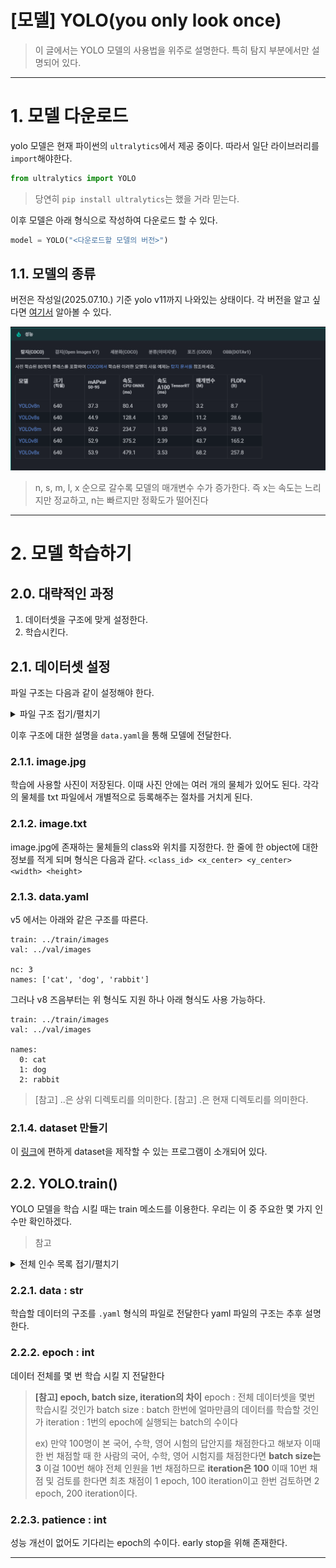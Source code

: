 [모델] YOLO(you only look once)
==
> 이 글에서는 YOLO 모델의 사용법을 위주로 설명한다.
> 특히 탐지 부분에서만 설명되어 있다.
---
# 1. 모델 다운로드
yolo 모델은 현재 파이썬의 `ultralytics`에서 제공 중이다.
따라서 일단 라이브러리를 `import`해야한다.

```python
from ultralytics import YOLO
```
>당연히 `pip install ultralytics`는 했을 거라 믿는다.

이후 모델은 아래 형식으로 작성하여 다운로드 할 수 있다.
```python
model = YOLO("<다운로드할 모델의 버전>")
```

## 1.1. 모델의 종류
버전은 작성일(2025.07.10.) 기준 yolo v11까지 나와있는 상태이다.
각 버전을 알고 싶다면 [여기서](https://docs.ultralytics.com/ko/models/#featured-models) 알아볼 수 있다.

![YOLO 모델 버전 차이](./images/yolo_model_version.png)
> n, s, m, l, x 순으로 갈수록 모델의 매개변수 수가 증가한다.
> 즉 x는 속도는 느리지만 정교하고, n는 빠르지만 정확도가 떨어진다

---
# 2. 모델 학습하기
## 2.0. 대략적인 과정
1. 데이터셋을 구조에 맞게 설정한다.
2. 학습시킨다.


## 2.1. 데이터셋 설정
파일 구조는 다음과 같이 설정해야 한다.
<details>
<summary>파일 구조 접기/펼치기</summary>

dataset/
├── train/
│   ├── images/
│   │   ├── image1.jpg
│   │   ├── image2.jpg
│   │   └── ...
│   └── labels/
│       ├── image1.txt
│       ├── image2.txt
│       └── ...
├── val/
│   ├── images/
│   │   ├── image101.jpg
│   │   └── ...
│   └── labels/
│       ├── image101.txt
│       └── ...
└── data.yaml
</details>

이후 구조에 대한 설명을 `data.yaml`을 통해 모델에 전달한다.


### 2.1.1. image.jpg
학습에 사용할 사진이 저장된다.
이때 사진 안에는 여러 개의 물체가 있어도 된다.
각각의 물체를 txt 파일에서 개별적으로 등록해주는 절차를 거치게 된다.

### 2.1.2. image.txt
image.jpg에 존재하는 물체들의 class와 위치를 지정한다.
한 줄에 한 object에 대한 정보를 적게 되며 형식은 다음과 같다.
`<class_id> <x_center> <y_center> <width> <height>`

### 2.1.3. data.yaml
v5 에서는 아래와 같은 구조를 따른다.
```v5
train: ../train/images
val: ../val/images

nc: 3
names: ['cat', 'dog', 'rabbit']

```

그러나 v8 즈음부터는 위 형식도 지원 하나 아래 형식도 사용 가능하다.
```
train: ../train/images
val: ../val/images

names:
  0: cat
  1: dog
  2: rabbit
```

>[참고] ..은 상위 디렉토리를 의미한다.
>[참고] .은 현재 디렉토리를 의미한다.

### 2.1.4. dataset 만들기
이 [링크](https://toby2718.com/labelimg/)에 편하게 dataset을 제작할 수 있는 프로그램이 소개되어 있다.


## 2.2. YOLO.train()
YOLO 모델을 학습 시킬 때는 train 메소드를 이용한다.
우리는 이 중 주요한 몇 가지 인수만 확인하겠다.

>참고
<details>
<summary>전체 인수 목록 접기/펼치기</summary>

출처 : [ultralytics](https://docs.ultralytics.com/ko/modes/train/#what-are-the-common-training-settings-and-how-do-i-configure-them)
<br>
|인수|유형|기본값|설명|
|---|---|---|---|
|`model`|`str`|`None`|학습할 모델 파일을 지정합니다. 다음 중 하나의 경로를 허용합니다. `.pt` 사전 학습된 모델 또는 `.yaml` 구성 파일. 모델 구조를 정의하거나 가중치를 초기화하는 데 필수적입니다.|
|`data`|`str`|`None`|데이터 집합 구성 파일의 경로(예:, `coco8.yaml`). 이 파일에는 트레이닝 경로를 비롯한 데이터 세트별 매개변수와 [유효성 검사 데이터](https://www.ultralytics.com/glossary/validation-data), 클래스 이름, 클래스 수를 입력합니다.|
|`epochs`|`int`|`100`|총 훈련 에포크 수입니다. 각 [에포크는](https://www.ultralytics.com/glossary/epoch) 전체 데이터 세트에 대한 전체 패스를 나타냅니다. 이 값을 조정하면 학습 기간과 모델 성능에 영향을 줄 수 있습니다.|
|`time`|`float`|`None`|최대 훈련 시간(시간). 설정하면 이 값은 `epochs` 인수를 사용하여 지정된 시간 후에 트레이닝을 자동으로 중지할 수 있습니다. 시간 제약이 있는 교육 시나리오에 유용합니다.|
|`patience`|`int`|`100`|훈련을 조기 중단하기 전에 검증 지표의 개선 없이 기다려야 하는 에포크 수입니다. 성능이 정체될 때 훈련을 중단하여 [과적합을](https://www.ultralytics.com/glossary/overfitting) 방지합니다.|
|`batch`|`int` 또는 `float`|`16`|[배치 크기](https://www.ultralytics.com/glossary/batch-size)세 가지 모드가 있습니다(예: 정수로 설정), `batch=16`), 60% GPU 메모리 사용률의 자동 모드(`batch=-1`) 또는 지정된 사용률 비율의 자동 모드(`batch=0.70`).|
|`imgsz`|`int` 또는 `list`|`640`|학습을 위한 목표 이미지 크기입니다. 모든 이미지는 모델에 입력되기 전에 이 크기로 조정됩니다. 모델 [정확도와](https://www.ultralytics.com/glossary/accuracy) 계산 복잡도에 영향을 줍니다.|
|`save`|`bool`|`True`|훈련 체크포인트와 최종 모델 가중치를 저장할 수 있습니다. 훈련 또는 [모델 배포를](https://www.ultralytics.com/glossary/model-deployment) 재개할 때 유용합니다.|
|`save_period`|`int`|`-1`|모델 체크포인트 저장 빈도(에포크 단위로 지정)입니다. 값이 -1이면 이 기능이 비활성화됩니다. 긴 훈련 세션 동안 중간 모델을 저장할 때 유용합니다.|
|`cache`|`bool`|`False`|메모리에서 데이터 세트 이미지의 캐싱을 활성화합니다(`True`/`ram`), 디스크(`disk`) 또는 비활성화(`False`). 메모리 사용량을 늘리는 대신 디스크 I/O를 줄여 훈련 속도를 향상시킵니다.|
|`device`|`int` 또는 `str` 또는 `list`|`None`|교육용 계산 장치를 지정합니다: 단일 GPU (`device=0`), 다중 GPU(`device=[0,1]`), CPU (`device=cpu`), 애플 실리콘의 경우 MPS (`device=mps`) 또는 대부분의 유휴 GPU 자동 선택(`device=-1`) 또는 여러 개의 유휴 GPU(`device=[-1,-1]`)|
|`workers`|`int`|`8`|데이터 로딩을 위한 워커 스레드 수(당 `RANK` 다중GPU 훈련인 경우). 데이터 전처리 및 모델에 공급하는 속도에 영향을 미치며, 특히 다중GPU 설정에서 유용합니다.|
|`project`|`str`|`None`|교육 결과물이 저장되는 프로젝트 디렉토리의 이름입니다. 다양한 실험을 체계적으로 저장할 수 있습니다.|
|`name`|`str`|`None`|트레이닝 실행의 이름입니다. 프로젝트 폴더 내에 트레이닝 로그 및 결과물이 저장되는 하위 디렉터리를 만드는 데 사용됩니다.|
|`exist_ok`|`bool`|`False`|True로 설정하면 기존 프로젝트/이름 디렉터리를 덮어쓸 수 있습니다. 이전 결과물을 수동으로 지울 필요 없이 반복적인 실험을 할 때 유용합니다.|
|`pretrained`|`bool` 또는 `str`|`True`|사전 학습된 모델에서 학습을 시작할지 여부를 결정합니다. 가중치를 로드할 특정 모델에 대한 부울 값 또는 문자열 경로일 수 있습니다. 학습 효율성과 모델 성능을 향상시킵니다.|
|`optimizer`|`str`|`'auto'`|교육용 옵티마이저 선택. 옵션은 다음과 같습니다. `SGD`, `Adam`, `AdamW`, `NAdam`, `RAdam`, `RMSProp` 등 또는 `auto` 를 사용하여 모델 구성에 따라 자동으로 선택할 수 있습니다. 컨버전스 속도와 안정성에 영향을 줍니다.|
|`seed`|`int`|`0`|트레이닝을 위한 무작위 시드를 설정하여 동일한 구성으로 실행할 때 결과의 재현성을 보장합니다.|
|`deterministic`|`bool`|`True`|결정론적 알고리즘 사용을 강제하여 재현성을 보장하지만 비결정론적 알고리즘에 대한 제한으로 인해 성능과 속도에 영향을 줄 수 있습니다.|
|`single_cls`|`bool`|`False`|훈련 중에 다중 클래스 데이터 세트의 모든 클래스를 단일 클래스로 취급합니다. 이진 분류 작업이나 분류보다는 객체의 존재 여부에 초점을 맞출 때 유용합니다.|
|`classes`|`list[int]`|`None`|훈련할 클래스 ID 목록을 지정합니다. 교육 중에 특정 클래스를 필터링하고 집중할 때 유용합니다.|
|`rect`|`bool`|`False`|직사각형 학습을 활성화하여 배치 구성을 최적화하여 패딩을 최소화합니다. 효율성과 속도를 향상시킬 수 있지만 모델 정확도에 영향을 줄 수 있습니다.|
|`multi_scale`|`bool`|`False`|교육 규모를 늘리거나 줄여 멀티스케일 교육 가능 `imgsz` 최대 `0.5` 를 추가합니다. 모델을 여러 번 훈련하여 정확도를 높입니다. `imgsz` 추론하는 동안|
|`cos_lr`|`bool`|`False`|코사인 [학습률](https://www.ultralytics.com/glossary/learning-rate) 스케줄러를 활용하여 기간별 코사인 곡선에 따라 학습률을 조정합니다. 더 나은 컨버전스를 위해 학습 속도를 관리하는 데 도움이 됩니다.|
|`close_mosaic`|`int`|`10`|완료하기 전에 훈련을 안정화하기 위해 지난 N개의 에포크에서 모자이크 [데이터 증강을](https://www.ultralytics.com/glossary/data-augmentation) 비활성화합니다. 0으로 설정하면 이 기능이 비활성화됩니다.|
|`resume`|`bool`|`False`|마지막으로 저장한 체크포인트부터 훈련을 재개합니다. 모델 가중치, 최적화 상태 및 에포크 수를 자동으로 로드하여 훈련을 원활하게 계속합니다.|
|`amp`|`bool`|`True`|자동 [혼합 정밀도](https://www.ultralytics.com/glossary/mixed-precision) (AMP) 훈련을 활성화하여 메모리 사용량을 줄이고 정확도에 미치는 영향을 최소화하면서 훈련 속도를 높일 수 있습니다.|
|`fraction`|`float`|`1.0`|학습에 사용할 데이터 세트의 일부를 지정합니다. 전체 데이터 세트의 하위 집합에 대한 학습을 허용하며, 실험이나 리소스가 제한되어 있는 경우에 유용합니다.|
|`profile`|`bool`|`False`|훈련 중에 ONNX 및 TensorRT 속도를 프로파일링하여 모델 배포를 최적화하는 데 유용합니다.|
|`freeze`|`int` 또는 `list`|`None`|모델의 처음 N개의 레이어 또는 인덱스별로 지정된 레이어를 고정하여 학습 가능한 파라미터의 수를 줄입니다. 미세 조정 또는 [전이 학습에](https://www.ultralytics.com/glossary/transfer-learning) 유용합니다.|
|`lr0`|`float`|`0.01`|초기 학습률(예 `SGD=1E-2`, `Adam=1E-3`). 이 값을 조정하는 것은 최적화 프로세스에서 매우 중요하며, 모델 가중치가 업데이트되는 속도에 영향을 미칩니다.|
|`lrf`|`float`|`0.01`|초기 학습률의 일부분인 최종 학습률 = (`lr0 * lrf`), 스케줄러와 함께 사용하여 시간에 따른 학습 속도를 조정하는 데 사용됩니다.|
|`momentum`|`float`|`0.937`|SGD 또는 [아담 옵티마이저용](https://www.ultralytics.com/glossary/adam-optimizer) 베타1의 모멘텀 계수로, 현재 업데이트에서 과거 그라데이션의 통합에 영향을 줍니다.|
|`weight_decay`|`float`|`0.0005`|L2 [정규화](https://www.ultralytics.com/glossary/regularization) 기간, 과적합을 방지하기 위해 큰 가중치에 불이익을 줍니다.|
|`warmup_epochs`|`float`|`3.0`|학습 속도 워밍업을 위한 에포크 수로, 학습 속도를 낮은 값에서 초기 학습 속도까지 서서히 높여 조기에 학습을 안정화합니다.|
|`warmup_momentum`|`float`|`0.8`|워밍업 단계의 초기 운동량으로, 워밍업 기간 동안 설정된 운동량에 점차적으로 적응합니다.|
|`warmup_bias_lr`|`float`|`0.1`|워밍업 단계에서 바이어스 매개변수에 대한 학습 속도를 높여 초기 단계에서 모델 학습을 안정화하는 데 도움이 됩니다.|
|`box`|`float`|`7.5`|[손실 함수에서](https://www.ultralytics.com/glossary/loss-function) 박스 손실 성분의 가중치로, [바운딩 박스](https://www.ultralytics.com/glossary/bounding-box) 좌표를 정확하게 예측하는 데 얼마나 중점을 두는지에 영향을 줍니다.|
|`cls`|`float`|`0.5`|총 손실 함수에서 분류 손실의 가중치로, 다른 구성 요소에 비해 정확한 클래스 예측의 중요도에 영향을 줍니다.|
|`dfl`|`float`|`1.5`|세분화된 분류를 위해 특정 YOLO 버전에서 사용되는 분포 초점 손실의 가중치입니다.|
|`pose`|`float`|`12.0`|포즈 추정을 위해 학습된 모델에서 포즈 손실의 가중치로, 포즈 키포인트를 정확하게 예측하는 데 중점을 둡니다.|
|`kobj`|`float`|`2.0`|포즈 추정 모델에서 키포인트 객체성 손실의 가중치로, 감지 신뢰도와 포즈 정확도 간의 균형을 맞춥니다.|
|`nbs`|`int`|`64`|손실 정규화를 위한 공칭 배치 크기입니다.|
|`overlap_mask`|`bool`|`True`|학습을 위해 개체 마스크를 하나의 마스크로 병합할지, 아니면 각 개체마다 별도로 유지할지 결정합니다. 겹치는 경우 병합하는 동안 작은 마스크가 큰 마스크 위에 겹쳐집니다.|
|`mask_ratio`|`int`|`4`|세분화 마스크의 다운샘플 비율로, 훈련 중에 사용되는 마스크의 해상도에 영향을 줍니다.|
|`dropout`|`float`|`0.0`|분류 작업의 정규화를 위한 탈락률, 훈련 중 무작위로 단위를 생략하여 과적합을 방지합니다.|
|`val`|`bool`|`True`|훈련 중 유효성 검사를 활성화하여 별도의 데이터 세트에서 모델 성능을 주기적으로 평가할 수 있습니다.|
|`plots`|`bool`|`False`|학습 및 검증 메트릭과 예측 예제의 플롯을 생성하고 저장하여 모델 성능 및 학습 진행 상황에 대한 시각적 인사이트를 제공합니다.|

</details>

### 2.2.1. data : str
학습할 데이터의 구조를 `.yaml` 형식의 파일로 전달한다
yaml 파일의 구조는 추후 설명한다.

### 2.2.2. epoch : int
데이터 전체를 몇 번 학습 시킬 지 전달한다

>**[참고] epoch, batch size, iteration의 차이**
>epoch : 전체 데이터셋을 몇번 학습시킬 것인가
>batch size : batch 한번에 얼마만큼의 데이터를 학습할 것인가
>iteration : 1번의 epoch에 실행되는 batch의 수이다
>
>ex) 만약 100명이 본 국어, 수학, 영어 시험의 답안지를 채점한다고 해보자
>이때 한 번 채점할 때 한 사람의 국어, 수학, 영어 시험지를 채점한다면 **batch size는 3**
>이걸 100번 해야 전체 인원을 1번 채점하므로 **iteration은 100**
>이때 10번 채점 및 검토를 한다면 최초 채점이 1 epoch, 100 iteration이고
>한번 검토하면 2 epoch, 200 iteration이다.

### 2.2.3. patience : int
성능 개선이 없어도 기다리는 epoch의 수이다.
early stop을 위해 존재한다.

---
